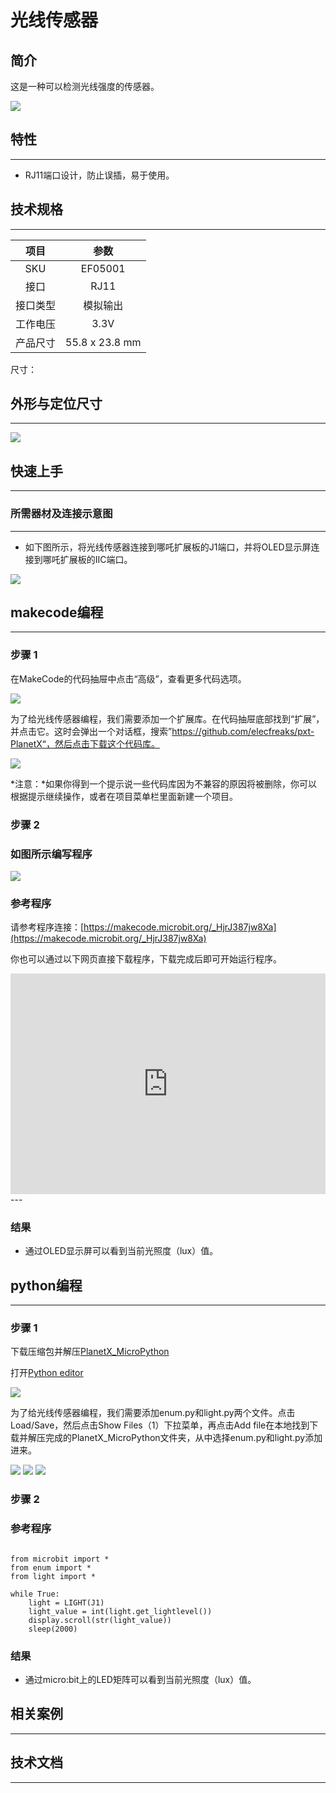 # 光线传感器

## 简介
这是一种可以检测光线强度的传感器。

![](./images/05001_01.png)

## 特性
---
- RJ11端口设计，防止误插，易于使用。
## 技术规格
---

项目 | 参数 
:-: | :-: 
SKU|EF05001
接口|RJ11
接口类型|模拟输出
工作电压|3.3V
产品尺寸|55.8 x 23.8 mm


尺寸：

## 外形与定位尺寸
---


![](./images/05001_02.png)


## 快速上手
---

### 所需器材及连接示意图
---

- 如下图所示，将光线传感器连接到哪吒扩展板的J1端口，并将OLED显示屏连接到哪吒扩展板的IIC端口。


![](./images/05001_03.png)

## makecode编程
---


### 步骤 1
在MakeCode的代码抽屉中点击“高级”，查看更多代码选项。

![](./images/05001_04.png)

为了给光线传感器编程，我们需要添加一个扩展库。在代码抽屉底部找到“扩展”，并点击它。这时会弹出一个对话框，搜索”https://github.com/elecfreaks/pxt-PlanetX“，然后点击下载这个代码库。

![](./images/05001_05.png)

*注意：*如果你得到一个提示说一些代码库因为不兼容的原因将被删除，你可以根据提示继续操作，或者在项目菜单栏里面新建一个项目。
### 步骤 2
### 如图所示编写程序

![](./images/05001_06.png)


### 参考程序
请参考程序连接：[https://makecode.microbit.org/_HjrJ387jw8Xa](https://makecode.microbit.org/_HjrJ387jw8Xa)

你也可以通过以下网页直接下载程序，下载完成后即可开始运行程序。

<div style="position:relative;height:0;padding-bottom:70%;overflow:hidden;"><iframe style="position:absolute;top:0;left:0;width:100%;height:100%;" src="https://makecode.microbit.org/#pub:_HjrJ387jw8Xa" frameborder="0" sandbox="allow-popups allow-forms allow-scripts allow-same-origin"></iframe></div>  
---

### 结果
- 通过OLED显示屏可以看到当前光照度（lux）值。

## python编程
---


### 步骤 1
下载压缩包并解压[PlanetX_MicroPython](https://github.com/lionyhw/PlanetX_MicroPython/archive/master.zip)

打开[Python editor](https://python.microbit.org/v/2.0)

![](./images/05001_07.png)

为了给光线传感器编程，我们需要添加enum.py和light.py两个文件。点击Load/Save，然后点击Show Files（1）下拉菜单，再点击Add file在本地找到下载并解压完成的PlanetX_MicroPython文件夹，从中选择enum.py和light.py添加进来。

![](./images/05001_08.png)
![](./images/05001_09.png)
![](./images/05001_10.png)

### 步骤 2
### 参考程序
```

from microbit import *
from enum import *
from light import *

while True:
    light = LIGHT(J1)
    light_value = int(light.get_lightlevel())
    display.scroll(str(light_value))
    sleep(2000)
```


### 结果
- 通过micro:bit上的LED矩阵可以看到当前光照度（lux）值。
## 相关案例
---

## 技术文档
---

